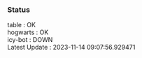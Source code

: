 ### Status


table : OK  
hogwarts : OK  
icy-bot : DOWN  
Latest Update : 2023-11-14 09:07:56.929471
